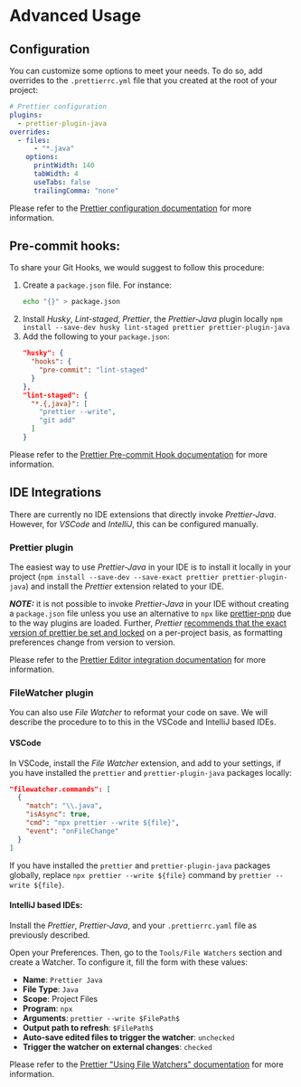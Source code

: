 # Advanced Usage

## Configuration

You can customize some options to meet your needs. To do so, add overrides to the `.prettierrc.yml` file that you created at the root of your project:

```yaml
# Prettier configuration
plugins:
  - prettier-plugin-java
overrides:
  - files:
      - "*.java"
    options:
      printWidth: 140
      tabWidth: 4
      useTabs: false
      trailingComma: "none"
```

Please refer to the [Prettier configuration documentation](https://prettier.io/docs/en/configuration.html) for more information.

## Pre-commit hooks:

To share your Git Hooks, we would suggest to follow this procedure:

1. Create a `package.json` file. For instance:
   ```bash
   echo "{}" > package.json
   ```
2. Install _Husky_, _Lint-staged_, _Prettier_, the _Prettier-Java_ plugin locally `npm install --save-dev husky lint-staged prettier prettier-plugin-java`
3. Add the following to your `package.json`:
   ```json
   "husky": {
     "hooks": {
       "pre-commit": "lint-staged"
     }
   },
   "lint-staged": {
     "*.{,java}": [
       "prettier --write",
       "git add"
     ]
   }
   ```

Please refer to the [Prettier Pre-commit Hook documentation](https://prettier.io/docs/en/precommit.html) for more information.

## IDE Integrations

There are currently no IDE extensions that directly invoke _Prettier-Java_. However, for _VSCode_ and _IntelliJ_, this can be configured manually.

### Prettier plugin

The easiest way to use _Prettier-Java_ in your IDE is to install it locally in your project (`npm install --save-dev --save-exact prettier prettier-plugin-java`) and install the _Prettier_ extension related to your IDE.

**_NOTE:_** it is not possible to invoke _Prettier-Java_ in your IDE without creating a `package.json` file unless you use an alternative to `npx` like [prettier-pnp](https://github.com/auvred/prettier-pnp) due to the way plugins are loaded. Further, _Prettier_ [recommends that the exact version of prettier be set and locked](https://prettier.io/docs/en/install) on a per-project basis, as formatting preferences change from version to version.

Please refer to the [Prettier Editor integration documentation](https://prettier.io/docs/en/editors.html) for more information.

### FileWatcher plugin

You can also use _File Watcher_ to reformat your code on save. We will describe the procedure to to this in the VSCode and IntelliJ based IDEs.

#### VSCode

In VSCode, install the _File Watcher_ extension, and add to your settings, if you have installed the `prettier` and `prettier-plugin-java` packages locally:

```json
"filewatcher.commands": [
  {
    "match": "\\.java",
    "isAsync": true,
    "cmd": "npx prettier --write ${file}",
    "event": "onFileChange"
  }
]
```

If you have installed the `prettier` and `prettier-plugin-java` packages globally, replace `npx prettier --write ${file}` command by `prettier --write ${file}`.

#### IntelliJ based IDEs:

Install the _Prettier_, _Prettier-Java_, and your `.prettierrc.yaml` file as previously described.

Open your Preferences. Then, go to the `Tools/File Watchers` section and create a Watcher. To configure it, fill the form with these values:

- **Name**: `Prettier Java`
- **File Type**: `Java`
- **Scope**: Project Files
- **Program**: `npx`
- **Arguments**: `prettier --write $FilePath$`
- **Output path to refresh**: `$FilePath$`
- **Auto-save edited files to trigger the watcher**: `unchecked`
- **Trigger the watcher on external changes**: `checked`

Please refer to the [Prettier "Using File Watchers" documentation](https://prettier.io/docs/en/webstorm.html#running-prettier-on-save-using-file-watcher) for more information.
